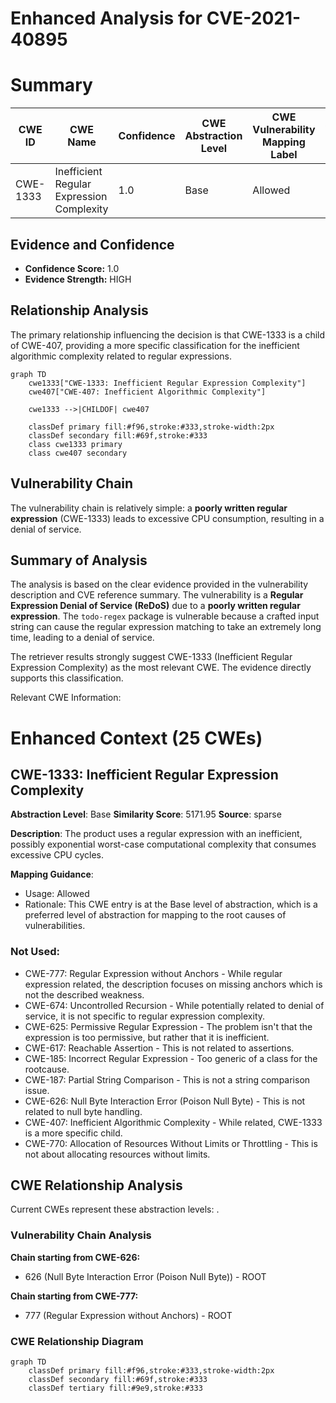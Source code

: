 # Enhanced Analysis for CVE-2021-40895

# Summary
| CWE ID | CWE Name | Confidence | CWE Abstraction Level | CWE Vulnerability Mapping Label | CWE-Vulnerability Mapping Notes |
|---|---|---|---|---|---|
| CWE-1333 | Inefficient Regular Expression Complexity | 1.0 | Base | Allowed | Primary CWE |

## Evidence and Confidence

*   **Confidence Score:** 1.0
*   **Evidence Strength:** HIGH

## Relationship Analysis
The primary relationship influencing the decision is that CWE-1333 is a child of CWE-407, providing a more specific classification for the inefficient algorithmic complexity related to regular expressions.

```mermaid
graph TD
    cwe1333["CWE-1333: Inefficient Regular Expression Complexity"]
    cwe407["CWE-407: Inefficient Algorithmic Complexity"]
    
    cwe1333 -->|CHILDOF| cwe407
    
    classDef primary fill:#f96,stroke:#333,stroke-width:2px
    classDef secondary fill:#69f,stroke:#333
    class cwe1333 primary
    class cwe407 secondary
```

## Vulnerability Chain
The vulnerability chain is relatively simple: a **poorly written regular expression** (CWE-1333) leads to excessive CPU consumption, resulting in a denial of service.

## Summary of Analysis
The analysis is based on the clear evidence provided in the vulnerability description and CVE reference summary. The vulnerability is a **Regular Expression Denial of Service (ReDoS)** due to a **poorly written regular expression**. The `todo-regex` package is vulnerable because a crafted input string can cause the regular expression matching to take an extremely long time, leading to a denial of service.

The retriever results strongly suggest CWE-1333 (Inefficient Regular Expression Complexity) as the most relevant CWE. The evidence directly supports this classification.

Relevant CWE Information:

# Enhanced Context (25 CWEs)

## CWE-1333: Inefficient Regular Expression Complexity
**Abstraction Level**: Base
**Similarity Score**: 5171.95
**Source**: sparse

**Description**:
The product uses a regular expression with an inefficient, possibly exponential worst-case computational complexity that consumes excessive CPU cycles.

**Mapping Guidance**:
- Usage: Allowed
- Rationale: This CWE entry is at the Base level of abstraction, which is a preferred level of abstraction for mapping to the root causes of vulnerabilities.

### Not Used:
*   CWE-777: Regular Expression without Anchors - While regular expression related, the description focuses on missing anchors which is not the described weakness.
*   CWE-674: Uncontrolled Recursion - While potentially related to denial of service, it is not specific to regular expression complexity.
*   CWE-625: Permissive Regular Expression - The problem isn't that the expression is too permissive, but rather that it is inefficient.
*   CWE-617: Reachable Assertion - This is not related to assertions.
*   CWE-185: Incorrect Regular Expression - Too generic of a class for the rootcause.
*   CWE-187: Partial String Comparison - This is not a string comparison issue.
*   CWE-626: Null Byte Interaction Error (Poison Null Byte) - This is not related to null byte handling.
*   CWE-407: Inefficient Algorithmic Complexity - While related, CWE-1333 is a more specific child.
*   CWE-770: Allocation of Resources Without Limits or Throttling - This is not about allocating resources without limits.


## CWE Relationship Analysis

Current CWEs represent these abstraction levels: .


### Vulnerability Chain Analysis

**Chain starting from CWE-626:**
- 626 (Null Byte Interaction Error (Poison Null Byte)) - ROOT


**Chain starting from CWE-777:**
- 777 (Regular Expression without Anchors) - ROOT



### CWE Relationship Diagram

```mermaid
graph TD
    classDef primary fill:#f96,stroke:#333,stroke-width:2px
    classDef secondary fill:#69f,stroke:#333
    classDef tertiary fill:#9e9,stroke:#333
```